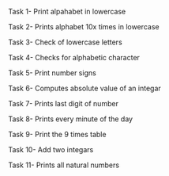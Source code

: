 Task 1- Print alpahabet in lowercase

Task 2- Prints alphabet 10x times in lowercase

Task 3- Check of lowercase letters

Task 4- Checks for alphabetic character

Task 5- Print number signs

Task 6- Computes absolute value of an integar

Task 7- Prints last digit of number

Task 8- Prints every minute of the day

Task 9- Print the 9 times table

Task 10- Add two integars

Task 11- Prints all natural numbers
